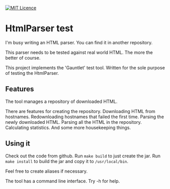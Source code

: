 
[![MIT Licence](https://badges.frapsoft.com/os/mit/mit.svg?v=103)](https://opensource.org/licenses/mit-license.php)

# HtmlParser test

I'm busy writing an HTML parser.
You can find it in another repository.

This parser needs to be tested against real world HTML.
The more the better of course.

This project implements the 'Gauntlet' test tool.
Written for the sole purpose of testing the HtmlParser.

## Features

The tool manages a repository of downloaded HTML.

There are features for creating the repository. 
Downloading HTML from hostnames.
Redownloading hostnames that failed the first time.
Parsing the newly downloaded HTML.
Parsing all the HTML in the repository. 
Calculating statistics.
And some more housekeeping things.

## Using it

Check out the code from github.
Run `make build` to just create the jar.
Run `make install` to build the jar and copy it to `/usr/local/bin`.

Feel free to create aliases if necessary.

The tool has a command line interface.
Try -h for help.


